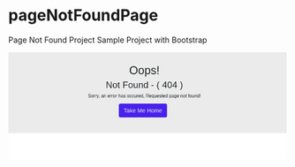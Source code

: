 # pageNotFoundPage
Page Not Found Project Sample Project with Bootstrap

![Page Not Found Page - (404)](https://github.com/jdamilasp/pageNotFoundPage/blob/master/404.png)
